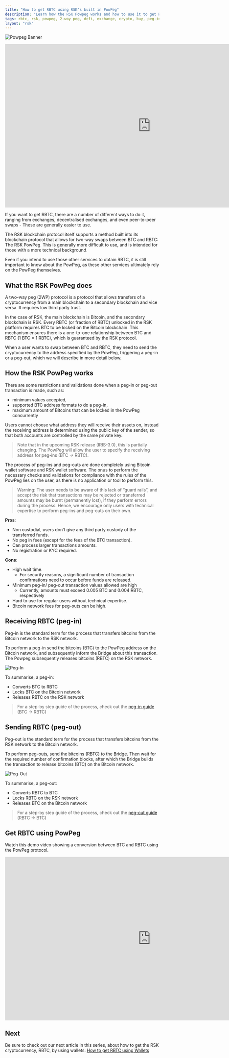 ```yaml
---
title: "How to get RBTC using RSK’s built in PowPeg"
description: "Learn how the RSK Powpeg works and how to use it to get RBTC via the peg-in and peg-out process"
tags: rbtc, rsk, powpeg, 2-way peg, defi, exchange, crypto, buy, peg-in, peg-out, how-to
layout: "rsk"
---
```


![Powpeg Banner](/assets/img/kb/get-crypto-on-rsk/powpeg-banner.jpg)

<div class="video-container">
  <iframe width="949" height="534" src="https://www.youtube.com/embed/KmXayl_z9-0" frameborder="0" allow="accelerometer; autoplay; encrypted-media; gyroscope; picture-in-picture" allowfullscreen></iframe>
</div>

If you want to get RBTC,
there are a number of different ways to do it,
ranging from exchanges, decentralised exchanges,
and even peer-to-peer swaps -
These are generally easier to use.

The RSK blockchain protocol itself supports a method built into its
blockchain protocol that allows for two-way swaps between BTC and RBTC:
The RSK PowPeg.
This is generally more difficult to use,
and is intended for those with a more technical background.

Even if you intend to use those other services to obtain RBTC,
it is still important to know about the PowPeg,
as these other services ultimately rely on the PowPeg themselves.

## What the RSK PowPeg does

A two-way peg (2WP) protocol is a protocol that allows transfers of
a cryptocurrency from a main blockchain
to a secondary blockchain and vice versa.
It requires low third party trust.

In the case of RSK, the main blockchain is Bitcoin,
and the secondary blockchain is RSK.
Every RBTC (or fraction of RBTC) unlocked in the RSK platform
requires BTC to be locked on the Bitcoin blockchain.
This mechanism ensures there is a one-to-one relationship
between BTC and RBTC (1 BTC = 1 RBTC),
which is guaranteed by the RSK protocol.

When a user wants to swap between BTC and RBTC,
they need to send the cryptocurrency to the address
specified by the PowPeg,
triggering a peg-in or a peg-out,
which we will describe in more detail below.

## How the RSK PowPeg works

There are some restrictions and validations done when
a peg-in or peg-out transaction is made, such as:

- minimum values accepted,
- supported BTC address formats to do a peg-in,
- maximum amount of Bitcoins that can be locked in the PowPeg concurrently

Users cannot choose what address they will receive their assets on,
instead the receiving address is determined
using the public key of the sender,
so that both accounts are controlled by the same private key.

> Note that in the upcoming RSK release (IRIS-3.0),
> this is partially changing.
> The PowPeg will allow the user to specify the
> receiving address for peg-ins (BTC → RBTC).

The process of peg-ins and peg-outs are done completely using
Bitcoin wallet software and RSK wallet software.
The onus to perform the necessary checks and validations
for compliance with the rules of the PowPeg lies on the user,
as there is no application or tool to perform this.

> Warning: The user needs to be aware of this lack of “guard rails”,
> and accept the risk that transactions may be rejected
> or transferred amounts may be burnt (permanently lost),
> if they perform errors during the process.
> Hence, we encourage only users with technical expertise
> to perform peg-ins and peg-outs on their own.

**Pros**:

- Non custodial, users don’t give any third party custody
  of the transferred funds.
- No peg in fees (except for the fees of the BTC transaction).
- Can process larger transactions amounts.
- No registration or KYC required.

**Cons**:

- High wait time.
  - For security reasons, a significant number of transaction
    confirmations need to occur before funds are released.
- Minimum peg-in/ peg-out transaction values allowed are high
  - Currently, amounts must exceed 0.005 BTC and 0.004 RBTC, respectively
- Hard to use for regular users without technical expertise.
- Bitcoin network fees for peg-outs can be high.


## Receiving RBTC (peg-in)

Peg-in is the standard term for the process that
transfers bitcoins from the Bitcoin network to the RSK network.

To perform a peg-in send the bitcoins (BTC)
to the PowPeg address on the Bitcoin network,
and subsequently inform the Bridge about this transaction.
The Powpeg subsequently releases bitcoins (RBTC) on the RSK network.

![Peg-In](/assets/img/kb/get-crypto-on-rsk/Bitcoin-RSK-Peg-In.gif)

To summarise, a peg-in:

- Converts BTC to RBTC
- Locks BTC on the Bitcoin network
- Releases RBTC on the RSK network

> For a step-by step guide of the process, check out the
[peg-in guide](/rsk/rbtc/conversion/networks/mainnet/#btc-to-rbtc-conversion)
(BTC → RBTC)

## Sending RBTC (peg-out)

Peg-out is the standard term for the process that transfers
bitcoins from the RSK network to the Bitcoin network.

To perform peg-outs, send the bitcoins (RBTC) to the Bridge.
Then wait for the required number of confirmation blocks,
after which the Bridge builds the transaction
to release bitcoins (BTC) on the Bitcoin network.

![Peg-Out](/assets/img/kb/get-crypto-on-rsk/RSK-Bitcoin-Peg-Out.gif)

To summarise, a peg-out:

- Converts RBTC to BTC
- Locks RBTC on the RSK network
- Releases BTC on the Bitcoin network

> For a step-by step guide of the process, check out the
[peg-out guide](/rsk/rbtc/conversion/networks/mainnet/#rbtc-to-btc-conversion)
(RBTC → BTC)

## Get RBTC using PowPeg

Watch this demo video showing a conversion
between BTC and RBTC using the PowPeg protocol.

<div class="video-container">
  <iframe width="949" height="534" src="https://www.youtube.com/embed/XTpQW9Rw838" frameborder="0" allow="accelerometer; autoplay; encrypted-media; gyroscope; picture-in-picture" allowfullscreen></iframe>
</div>

## Next

Be sure to check out our next article in this series,
about how to get the RSK cryptocurrency, RBTC,
by using wallets: [How to get RBTC using Wallets](/kb/get-crypto-on-rsk/rbtc-wallets/)